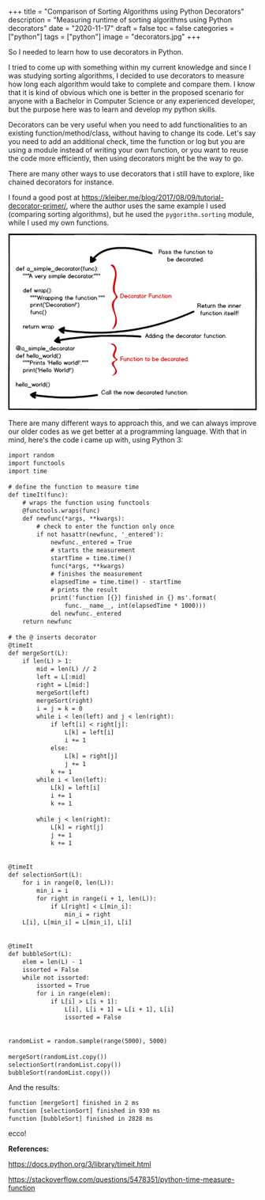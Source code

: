 +++
title = "Comparison of Sorting Algorithms using Python Decorators"
description = "Measuring runtime of sorting algorithms using Python decorators"
date = "2020-11-17"
draft = false
toc = false
categories = ["python"]
tags = ["python"]
image = "decorators.jpg"
+++

So I needed to learn how to use decorators in Python.
<!--more--->  I tried to come up with something within my current knowledge and since I was studying sorting algorithms, I decided to use decorators to measure how long each algorithm would take to complete and compare them. I know that it is kind of obvious which one is better in the proposed scenario for anyone with a Bachelor in Computer Science or any experienced developer, but the purpose here was to learn and develop my python skills.

Decorators can be very useful when you need to add functionalities to an existing function/method/class, without having to change its code. Let's say you need to add an additional check, time the function or log but you are using a module instead of writing your own function, or you want to reuse the code more efficiently, then using decorators might be the way to go. 

There are many other ways to use decorators that i still have to explore, like chained decorators for instance.

I found a good post at https://kleiber.me/blog/2017/08/09/tutorial-decorator-primer/, where the author uses the same example I used (comparing sorting algorithms), but he used the `pygorithm.sorting` module, while I used my own functions.

![decorator](decorator_tutorial_code.png)

There are many different ways to approach this, and we can always improve our older codes as we get better at a programming language. With that in mind, here's the code i came up with, using Python 3:
```
import random
import functools
import time

# define the function to measure time
def timeIt(func):
    # wraps the function using functools
    @functools.wraps(func)
    def newfunc(*args, **kwargs):
        # check to enter the function only once
        if not hasattr(newfunc, '_entered'):
            newfunc._entered = True
            # starts the measurement
            startTime = time.time()
            func(*args, **kwargs)
            # finishes the measurement
            elapsedTime = time.time() - startTime
            # prints the result
            print('function [{}] finished in {} ms'.format(
                func.__name__, int(elapsedTime * 1000)))
            del newfunc._entered
    return newfunc

# the @ inserts decorator
@timeIt
def mergeSort(L):
    if len(L) > 1:
        mid = len(L) // 2
        left = L[:mid]
        right = L[mid:]
        mergeSort(left)
        mergeSort(right)
        i = j = k = 0
        while i < len(left) and j < len(right):
            if left[i] < right[j]:
                L[k] = left[i]
                i += 1
            else:
                L[k] = right[j]
                j += 1
            k += 1
        while i < len(left):
            L[k] = left[i]
            i += 1
            k += 1

        while j < len(right):
            L[k] = right[j]
            j += 1
            k += 1


@timeIt
def selectionSort(L):
    for i in range(0, len(L)):
        min_i = i
        for right in range(i + 1, len(L)):
            if L[right] < L[min_i]:
                min_i = right
    L[i], L[min_i] = L[min_i], L[i]


@timeIt
def bubbleSort(L):
    elem = len(L) - 1
    issorted = False
    while not issorted:
        issorted = True
        for i in range(elem):
            if L[i] > L[i + 1]:
                L[i], L[i + 1] = L[i + 1], L[i]
                issorted = False


randomList = random.sample(range(5000), 5000)

mergeSort(randomList.copy())
selectionSort(randomList.copy())
bubbleSort(randomList.copy())
```

And the results:

```
function [mergeSort] finished in 2 ms
function [selectionSort] finished in 930 ms
function [bubbleSort] finished in 2828 ms
```

ecco!

**References:**

https://docs.python.org/3/library/timeit.html

https://stackoverflow.com/questions/5478351/python-time-measure-function

